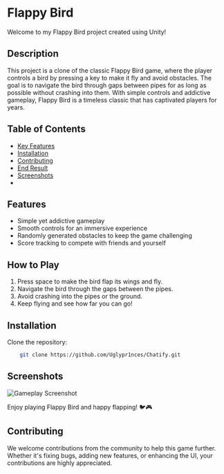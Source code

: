 # Flappy Bird

Welcome to my Flappy Bird project created using Unity!

## Description

This project is a clone of the classic Flappy Bird game, where the player controls a bird by pressing a key to make it fly and avoid obstacles. The goal is to navigate the bird through gaps between pipes for as long as possible without crashing into them. With simple controls and addictive gameplay, Flappy Bird is a timeless classic that has captivated players for years.

## Table of Contents

- [Key Features](#features)
- [Installation](#installation)
- [Contributing](#contributing)
- [End Result](#end-result)
- [Screenshots](#screenshots)
-

## Features

- Simple yet addictive gameplay
- Smooth controls for an immersive experience
- Randomly generated obstacles to keep the game challenging
- Score tracking to compete with friends and yourself

## How to Play

1. Press space to make the bird flap its wings and fly.
2. Navigate the bird through the gaps between the pipes.
3. Avoid crashing into the pipes or the ground.
4. Keep flying and see how far you can go!

## Installation

Clone the repository:

```bash
    git clone https://github.com/Uglypr1nces/Chatify.git
```

## Screenshots

![Gameplay Screenshot](gameplay_screenshot.png)

Enjoy playing Flappy Bird and happy flapping! 🐦🎮

## Contributing

We welcome contributions from the community to help this game further. Whether it's fixing bugs, adding new features, or enhancing the UI, your contributions are highly appreciated.
